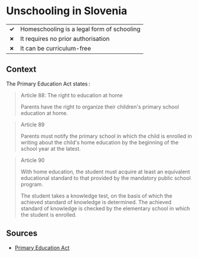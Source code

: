 # Unschooling in Slovenia
| | |
|-|-|
| __✓__ | Homeschooling is a legal form of schooling |
| __✗__ | It requires no prior authorisation |
| __✗__ | It can be curriculum-free |

## Context

The Primary Education Act states :

> Article 88: The right to education at home
> 
> Parents have the right to organize their children's primary school education at home.

> Article 89
> 
> Parents must notify the primary school in which the child is enrolled in writing about the child's home education by the beginning of the school year at the latest.

> Article 90
>
> With home education, the student must acquire at least an equivalent educational standard to that provided by the mandatory public school program.
>
> The student takes a knowledge test, on the basis of which the achieved standard of knowledge is determined. The achieved standard of knowledge is checked by the elementary school in which the student is enrolled.

## Sources

* [Primary Education Act](https://zakonodaja.com/zakon/zosn/vii-del-izobrazevanje-na-domu#)

